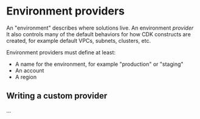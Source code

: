 # Environment providers

An "environment" describes where solutions live. 
An environment _provider_ It also controls many of the default behaviors for how CDK constructs are created, for example 
default VPCs, subnets, clusters, etc.


Environment providers must define at least:
- A name for the environment, for example "production" or "staging"
- An account
- A region

## Writing a custom provider

...

